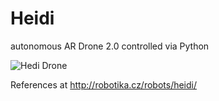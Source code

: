 Heidi
=====

autonomous AR Drone 2.0 controlled via Python

![Hedi Drone](http://robotika.cz/robots/heidi/heidi-box.jpg)

References at
http://robotika.cz/robots/heidi/

